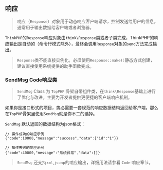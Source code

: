 ## 响应

> 响应（`Response`）对象用于动态响应客户端请求，控制发送给用户的信息。通常用于输出数据给客户端或者浏览器。

`ThinkPHP`的`Response`响应对象由`think\Response`类或者子类完成，ThinkPHP的响应输出是自动的（命令行模式除外），最终会调用`Response`对象的`send`方法完成输出。

> `Response`类不能直接实例化，必须使用`Response::make()`静态方式创建，建议直接使用系统提供的助手函数完成。

### SendMsg Code响应类

> `SendMsg` Class 为 `TopPHP` 骨架自带组件类，在`think\Response`基础上进行了优化与改进。主要为开发者提供更便捷的客户端响应机制。

如果你是接口形式的项目，势必需要一套规范的响应数据结构返回给客户端，那么在`TopPHP`骨架里使用`SendMsg`就是你不二的选择。

`SendMsg` 默认返回的数据结构为json格式：

```
// 操作成功的响应示例
{"code":10000,"message":"success","data":{"id":"1"}}

// 操作失败的响应示例
{"code":40000,"message":"系统异常","data":[]}
```

> `SendMsg` 还支持`xml`,`jsonp`的响应输出，详细用法请参看 `Code` 响应章节。



